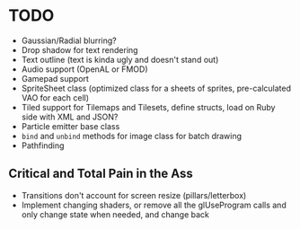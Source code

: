# TODO

* Gaussian/Radial blurring?
* Drop shadow for text rendering
* Text outline (text is kinda ugly and doesn't stand out)
* Audio support (OpenAL or FMOD)
* Gamepad support
* SpriteSheet class (optimized class for a sheets of sprites, pre-calculated VAO for each cell)
* Tiled support for Tilemaps and Tilesets, define structs, load on Ruby side with XML and JSON?
* Particle emitter base class
* `bind` and `unbind` methods for image class for batch drawing
* Pathfinding

## Critical and Total Pain in the Ass

* Transitions don't account for screen resize (pillars/letterbox)
* Implement changing shaders, or remove all the glUseProgram calls and only change state when needed, and change back
